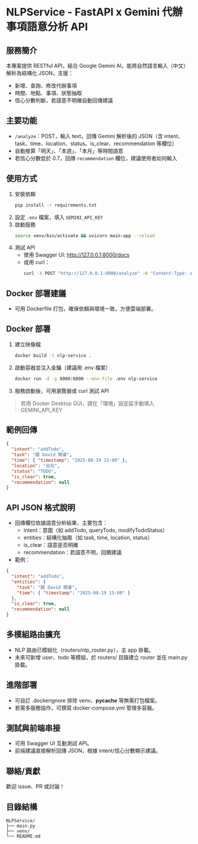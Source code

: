 # NLPService - FastAPI x Gemini 代辦事項語意分析 API

## 服務簡介
本專案提供 RESTful API，結合 Google Gemini AI，能將自然語言輸入（中文）解析為結構化 JSON，支援：
- 新增、查詢、修改代辦事項
- 時間、地點、事項、狀態抽取
- 信心分數判斷，若語意不明確自動回傳建議

## 主要功能
- `/analyze`：POST，輸入 text，回傳 Gemini 解析後的 JSON（含 intent、task、time、location、status、is_clear、recommendation 等欄位）
- 自動推算「明天」、「本週」、「本月」等時間語意
- 若信心分數低於 0.7，回傳 `recommendation` 欄位，建議使用者如何輸入

## 使用方式
1. 安裝依賴
   ```sh
   pip install -r requirements.txt
   ```
2. 設定 `.env` 檔案，填入 `GEMINI_API_KEY`
3. 啟動服務
   ```sh
   source venv/bin/activate && uvicorn main:app --reload
   ```
4. 測試 API
   - 使用 Swagger UI: http://127.0.0.1:8000/docs
   - 或用 curl：
     ```sh
     curl -X POST "http://127.0.0.1:8000/analyze" -H "Content-Type: application/json" -d '{"text": "明天下午三點在台北開會"}'
     ```

## Docker 部署建議
- 可用 Dockerfile 打包，確保依賴與環境一致，方便雲端部署。

## Docker 部署
1. 建立映像檔
   ```sh
   docker build -t nlp-service .
   ```
2. 啟動容器並注入金鑰（建議用 .env 檔案）
   ```sh
   docker run -d -p 8000:8000 --env-file .env nlp-service
   ```
3. 服務啟動後，可用瀏覽器或 curl 測試 API

> 若用 Docker Desktop GUI，請在「環境」設定區手動填入 GEMINI_API_KEY

## 範例回傳
```json
{
  "intent": "addTodo",
  "task": "跟 David 開會",
  "time": { "timestamp": "2025-08-19 15:00" },
  "location": "台北",
  "status": "TODO",
  "is_clear": true,
  "recommendation": null
}
```

## API JSON 格式說明
- 回傳欄位依據語意分析結果，主要包含：
  - intent：意圖（如 addTodo, queryTodo, modifyTodoStatus）
  - entities：結構化抽取（如 task, time, location, status）
  - is_clear：語意是否明確
  - recommendation：若語意不明，回饋建議
- 範例：
```json
{
  "intent": "addTodo",
  "entities": {
    "task": "跟 David 開會",
    "time": { "timestamp": "2025-08-19 15:00" }
  },
  "is_clear": true,
  "recommendation": null
}
```

## 多模組路由擴充
- NLP 路由已模組化（routers/nlp_router.py），主 app 掛載。
- 未來可新增 user、todo 等模組，於 routers/ 目錄建立 router 並在 main.py 掛載。

## 進階部署
- 可自訂 .dockerignore 排除 venv、__pycache__ 等無需打包檔案。
- 若需多服務協作，可撰寫 docker-compose.yml 管理多容器。

## 測試與前端串接
- 可用 Swagger UI 互動測試 API。
- 前端建議直接解析回傳 JSON，根據 intent/信心分數顯示建議。

## 聯絡/貢獻
歡迎 issue、PR 或討論！

## 目錄結構
```
NLPService/
├── main.py
├── venv/
└── README.md
```
